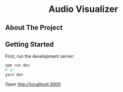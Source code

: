 <div align="center">
<h1>Audio Visualizer</h1>
</div>

## About The Project

## Getting Started

First, run the development server:

```bash
npm run dev
# or
yarn dev
```

Open [http://localhost:3000](http://localhost:3000)
